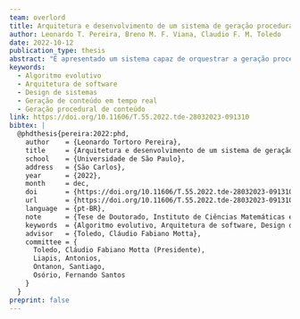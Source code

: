 ```yaml
---
team: overlord
title: Arquitetura e desenvolvimento de um sistema de geração procedural de múltiplos conteúdos para jogos eletrônicos em tempo real
author: Leonardo T. Pereira, Breno M. F. Viana, Claudio F. M. Toledo
date: 2022-10-12
publication_type: thesis
abstract: "É apresentado um sistema capaz de orquestrar a geração procedural de múltiplos conteúdos, usando diferentes técnicas de criatividade computacional, e capaz de gerar os conteúdos em tempo real. Os conteúdos gerados são calabouços, o posicionamento de inimigos, chaves e fechaduras em suas salas, os inimigos que serão colocados no calabouço, missões para o jogador completar, e as salas do calabouço. São usados algoritmos evolutivos, MAP-Elites, Gramáticas Formais, Cadeias de Markov e Autômatos Celulares para criar tais conteúdos. Eles são organizados por um orquestrador e colocados em um protótipo de jogo. No último estágio do sistema, o conteúdo pode ser gerado em tempo real, tão logo quanto são coletados os dados do jogador para usar de entrada, através de uma análise de perfis baseada em regras. Também é descrita uma arquitetura e design de sistema, que permitiram a adição de novos geradores e a troca de algoritmos para cada gerador com certa facilidade. Diferentes experimentos com jogadores foram realizados para testar diferentes algoritmos e configurações do sistema, todos com resultados positivos, e com os jogadores divertindo-se ao jogar os conteúdos resultantes. Jogadores que jogaram o conteúdo baseado em seus perfis divertiram-se mais do que aqueles que jogaram conteúdo de outro perfil. Isso mostra que nosso identificador de perfis com base em regras pode guiar os geradores para bons resultados."
keywords:
  - Algoritmo evolutivo
  - Arquitetura de software
  - Design de sistemas
  - Geração de conteúdo em tempo real
  - Geração procedural de conteúdo
link: https://doi.org/10.11606/T.55.2022.tde-28032023-091310
bibtex: |
  @phdthesis{pereira:2022:phd,
    author    = {Leonardo Tortoro Pereira},
    title     = {Arquitetura e desenvolvimento de um sistema de geração procedural de múltiplos conteúdos para jogos eletrônicos em tempo real},
    school    = {Universidade de São Paulo},
    address   = {São Carlos},
    year      = {2022},
    month     = dec,
    doi       = {https://doi.org/10.11606/T.55.2022.tde-28032023-091310},
    url       = {https://doi.org/10.11606/T.55.2022.tde-28032023-091310},
    language  = {pt-BR},
    note      = {Tese de Doutorado, Instituto de Ciências Matemáticas e de Computação.},
    keywords  = {Algoritmo evolutivo, Arquitetura de software, Design de sistemas, Geração de conteúdo em tempo real, Geração procedural de conteúdo},
    advisor   = {Toledo, Cláudio Fabiano Motta},
    committee = {
      Toledo, Cláudio Fabiano Motta (Presidente),
      Liapis, Antonios,
      Ontanon, Santiago,
      Osório, Fernando Santos
    }
  }
preprint: false
---
```

